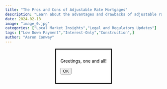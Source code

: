 ```yaml
---
title: "The Pros and Cons of Adjustable Rate Mortgages"
description: "Learn about the advantages and drawbacks of adjustable rate mortgages."
date: 2024-02-18
image: "image_0.jpg"
categories: ["Local Market Insights","Legal and Regulatory Updates"]
tags: ["Low Down Payment","Interest-Only","Construction",]
author: "Aaron Conway"
---
```





<dialog open>
  <p>Greetings, one and all!</p>
  <form method="dialog">
    <button>OK</button>
  </form>
</dialog>
